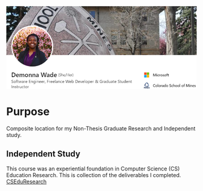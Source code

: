 <img src="images/LinkedIn Snapshot.png" alt="hi" class="inline"/>

# Purpose
Composite location for my Non-Thesis Graduate Research and Independent study.


## Independent Study
This course was an experiential foundation in Computer Science (CS) Education Research. This is collection of the deliverables I completed. [CSEduResearch](https://monawade0507.github.io/Non-Thesis-Graudate-Portfolio-/CSEduResearch)
